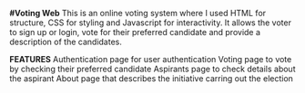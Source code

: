 **#Voting Web**
This is an online voting system where I used HTML for structure, CSS for styling and Javascript for interactivity.
It allows the voter to sign up or login, vote for their preferred candidate and provide a description of the candidates.

**FEATURES**
Authentication page for user authentication
Voting page to vote by checking their preferred candidate
Aspirants page to check details about the aspirant
About page that describes the initiative carring out the election
